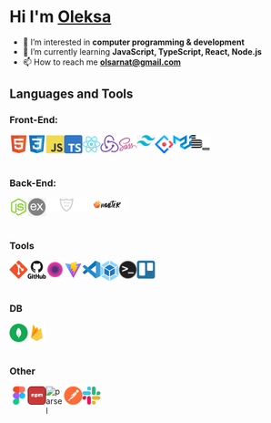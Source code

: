 # Hi I'm [Oleksa][linkedin] </h1>
  
- 👀 I’m interested in **computer programming & development**
- 🌱 I’m currently learning **JavaScript, TypeScript, React, Node.js**
- 📫 How to reach me **olsarnat@gmail.com**

## Languages and Tools

### Front-End:
[<img align="left" alt="HTML" width="32px" src="https://github.com/SarnaKhmel/SarnaKhmel/blob/main/img/html5-original.svg" />][linkedin] 

[<img align="left" alt="CSS" width="32px" src="https://github.com/SarnaKhmel/SarnaKhmel/blob/main/img/css3-original.svg" />][linkedin]

[<img align="left" alt="JS" width="32px" src="https://github.com/SarnaKhmel/SarnaKhmel/blob/main/img/javascript-original.svg" />][linkedin]
[<img align="left" alt="TS" width="32px" src="https://github.com/SarnaKhmel/SarnaKhmel/blob/main/img/Typescript_logo_2020.svg" />][linkedin]

[<img align="left" alt="React" width="32px" src="https://github.com/SarnaKhmel/SarnaKhmel/blob/main/img/react-original.svg" />][linkedin]
[<img align="left" alt="Redux" width="32px" src="https://github.com/SarnaKhmel/SarnaKhmel/blob/main/img/redux.svg" />][linkedin]

[<img align="left" alt="SCSS" width="32px" src="https://github.com/SarnaKhmel/SarnaKhmel/blob/main/img/sass-original.svg" />][linkedin]
[<img align="left" alt="Tailwind" width="32px" src="https://github.com/SarnaKhmel/SarnaKhmel/blob/main/img/tailwind-css.png" />][linkedin]
[<img align="left" alt="ANTD" width="32px" src="https://github.com/SarnaKhmel/SarnaKhmel/blob/main/img/ant-design.png" />][linkedin]
[<img align="left" alt="MUI" width="32px" src="https://github.com/SarnaKhmel/SarnaKhmel/blob/main/img/material-ui-icon.png" />][linkedin]

[<img align="left" alt="BEM" width="32px" src="https://github.com/SarnaKhmel/SarnaKhmel/blob/main/img/bem-original.svg" />][linkedin]

<br/>
<br/>
<br/>

### Back-End:
[<img align="left" alt="NodeJS" width="32px" src="https://github.com/SarnaKhmel/SarnaKhmel/blob/main/img/nodejs-original.svg" />][linkedin]
[<img align="left" alt="express" width="32px" src="https://github.com/SarnaKhmel/SarnaKhmel/blob/main/img/express.png" />][linkedin]
[<img align="left" alt="bcrypt" width="72px" src="https://github.com/SarnaKhmel/SarnaKhmel/blob/main/img/bcrypt.svg" />][linkedin]
[<img align="left" alt="multer" width="72px" src="https://github.com/SarnaKhmel/SarnaKhmel/blob/main/img/multer.png" />][linkedin]

[<img align="left" alt="" width="32px" src="" />][linkedin]
[<img align="left" alt="" width="32px" src="" />][linkedin]
[<img align="left" alt="" width="32px" src="" />][linkedin]

<br/>
<br/>
<br/>

### Tools
[<img align="left" alt="Git" width="32px" src="https://github.com/SarnaKhmel/SarnaKhmel/blob/main/img/git-original.svg" />][linkedin]
[<img align="left" alt="git2" width="32px" src="https://github.com/SarnaKhmel/SarnaKhmel/blob/main/img/github-original-wordmark.svg" />][linkedin]
[<img align="left" alt="deta" width="32px" src="https://github.com/SarnaKhmel/SarnaKhmel/blob/main/img/deta.svg" />][linkedin]
[<img align="left" alt="vite" width="32px" src="https://github.com/SarnaKhmel/SarnaKhmel/blob/main/img/vite.svg" />][linkedin]
[<img align="left" alt="vscode" width="32px" src="https://github.com/SarnaKhmel/SarnaKhmel/blob/main/img/vscode-original.svg" />][linkedin]
[<img align="left" alt="webpack" width="32px" src="https://github.com/SarnaKhmel/SarnaKhmel/blob/main/img/webpack.svg" />][linkedin]
[<img align="left" alt="terminal" width="32px" src="https://github.com/SarnaKhmel/SarnaKhmel/blob/main/img/terminal.png" />][linkedin]
[<img align="left" alt="trello" width="32px" src="https://github.com/SarnaKhmel/SarnaKhmel/blob/main/img/trello-plain.svg" />][linkedin]



<br/>
<br/>
<br/>

### DB
[<img align="left" alt="" width="32px" src="" />][linkedin]
[<img align="left" alt="MongoDB" width="32px" src="https://github.com/SarnaKhmel/SarnaKhmel/blob/main/img/mongodb.svg" />][linkedin]
[<img align="left" alt="FireBase" width="32px" src="https://github.com/SarnaKhmel/SarnaKhmel/blob/main/img/firebase.svg" />][linkedin]
<br/>
<br/>
<br/>

### Other

[<img align="left" alt="figma" width="32px" src="https://github.com/SarnaKhmel/SarnaKhmel/blob/main/img/figma-original.svg" />][linkedin]
[<img align="left" alt="npm" width="32px" src="https://github.com/SarnaKhmel/SarnaKhmel/blob/main/img/npm.svg" />][linkedin]
[<img align="left" alt="parsel" width="32px" src="https://github.com/SarnaKhmel/SarnaKhmel/blob/main/img/parsel.avif" />][linkedin]
[<img align="left" alt="postman" width="32px" src="https://github.com/SarnaKhmel/SarnaKhmel/blob/main/img/postman.svg" />][linkedin]

[<img align="left" alt="slack" width="32px" src="https://github.com/SarnaKhmel/SarnaKhmel/blob/main/img/slack-original.svg" />][linkedin]


<br/>
<br/>
<br/>


[linkedin]: https://www.linkedin.com/in/oleksa-sarnatskyi-79a63112
[codewars]: https://www.codewars.com/users/SarnaKhmel
